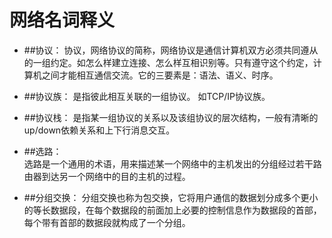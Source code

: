 # <div style="center">网络名词释义</div>

- ##协议：
    协议，网络协议的简称，网络协议是通信计算机双方必须共同遵从的一组约定。如怎么样建立连接、怎么样互相识别等。只有遵守这个约定，计算机之间才能相互通信交流。它的三要素是：语法、语义、时序。  
    
- ##协议族：
    是指彼此相互关联的一组协议。  如TCP/IP协议族。

- ##协议栈：
    是指某一组协议的关系以及该组协议的层次结构，一般有清晰的up/down依赖关系和上下行消息交互。
    
- ##选路：  
    选路是一个通用的术语，用来描述某一个网络中的主机发出的分组经过若干路由器到达另一个网络中的目的主机的过程。
    
- ##分组交换：
    分组交换也称为包交换，它将用户通信的数据划分成多个更小的等长数据段，在每个数据段的前面加上必要的控制信息作为数据段的首部，每个带有首部的数据段就构成了一个分组。